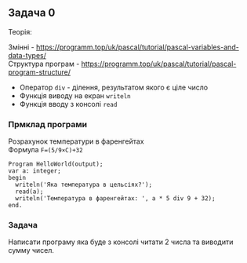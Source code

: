 ## Задача 0
Теорія:

Змінні - https://programm.top/uk/pascal/tutorial/pascal-variables-and-data-types/   
Структура програм - https://programm.top/uk/pascal/tutorial/pascal-program-structure/

- Оператор `div` - ділення, результатом якого є ціле число 
- Функція виводу на екран `writeln`
- Функція вводу з консолі `read` 

### Прмклад програми
Розрахунок температури в фаренгейтах  
Формула `F=(5/9×C)+32`  

    Program HelloWorld(output);
    var a: integer;
    begin
      writeln('Яка температура в цельсіях?');
      read(a);
      writeln('Температура в фаренгейтах: ', a * 5 div 9 + 32);
    end.

### Задача
Написати програму яка буде з консолі читати 2 числа та виводити сумму чисел.  


